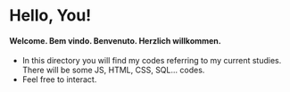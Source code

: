 # Hello, You!
#### Welcome. Bem vindo. Benvenuto. Herzlich willkommen.
* In this directory you will find my codes referring to my current studies. There will be some JS, HTML, CSS, SQL... codes.
* Feel free to interact.